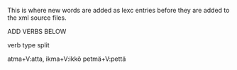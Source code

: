 This is where new words are added as lexc entries before they are
added to the xml source files.


ADD VERBS BELOW



































































































verb type split



























atma+V:atta, ikma+V:ikkõ
petmä+V:pettä




















































